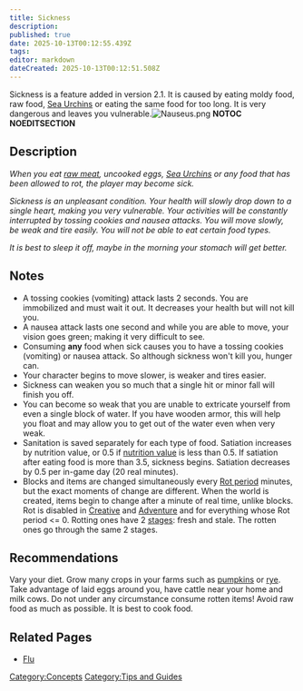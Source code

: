 ```yaml
---
title: Sickness
description: 
published: true
date: 2025-10-13T00:12:55.439Z
tags: 
editor: markdown
dateCreated: 2025-10-13T00:12:51.508Z
---
```


Sickness is a feature added in version 2.1. It is caused by eating moldy
food, raw food, [Sea Urchins](Sea_Urchins "wikilink") or eating the same
food for too long. It is very dangerous and leaves you
vulnerable.![Nauseus.png](Nauseus.png "Nauseus.png") __NOTOC__
__NOEDITSECTION__

## Description

*When you eat [raw meat](Raw_Meat "wikilink"), uncooked eggs, [Sea
Urchins](Sea_Urchins "wikilink") or any food that has been allowed to
rot, the player may become sick.*

*Sickness is an unpleasant condition. Your health will slowly drop down
to a single heart, making you very vulnerable. Your activities will be
constantly interrupted by tossing cookies and nausea attacks. You will
move slowly, be weak and tire easily. You will not be able to eat
certain food types.*

*It is best to sleep it off, maybe in the morning your stomach will get
better.*

## Notes

  - A tossing cookies (vomiting) attack lasts 2 seconds. You are
    immobilized and must wait it out. It decreases your health but will
    not kill you.
  - A nausea attack lasts one second and while you are able to move,
    your vision goes green; making it very difficult to see.
  - Consuming **any** food when sick causes you to have a tossing
    cookies (vomiting) or nausea attack. So although sickness won't kill
    you, hunger can.
  - Your character begins to move slower, is weaker and tires easier.
  - Sickness can weaken you so much that a single hit or minor fall will
    finish you off.
  - You can become so weak that you are unable to extricate yourself
    from even a single block of water. If you have wooden armor, this
    will help you float and may allow you to get out of the water even
    when very weak.
  - Sanitation is saved separately for each type of food. Satiation
    increases by nutrition value, or 0.5 if [nutrition
    value](Top_5_Things_to_Have_at_All_Times "wikilink") is less than
    0.5. If satiation after eating food is more than 3.5, sickness
    begins. Satiation decreases by 0.5 per in-game day (20 real
    minutes).
  - Blocks and items are changed simultaneously every [Rot
    period](Top_5_Things_to_Have_at_All_Times "wikilink") minutes, but
    the exact moments of change are different. When the world is
    created, items begin to change after a minute of real time, unlike
    blocks. Rot is disabled in [Creative](Creative_Gamemode "wikilink")
    and [Adventure](Adventure_Gamemode "wikilink") and for everything
    whose Rot period \<= 0. Rotting ones have 2
    [stages](Hacking_The_Project_File#Obtaining_items_and_blocks_that_are_missing_in_the_creative_inventory "wikilink"):
    fresh and stale. The rotten ones go through the same 2 stages.

## Recommendations

Vary your diet. Grow many crops in your farms such as
[pumpkins](Recipaedia/Plants/Pumpkin.md "wikilink") or [rye](Recipaedia/Plants/Rye.md "wikilink"). Take advantage
of laid eggs around you, have cattle near your home and milk cows. Do
not under any circumstance consume rotten items\! Avoid raw food as much
as possible. It is best to cook food.

## Related Pages

  - [Flu](Flu "wikilink")

[Category:Concepts](Category:Concepts "wikilink") [Category:Tips and
Guides](Category:Tips_and_Guides "wikilink")